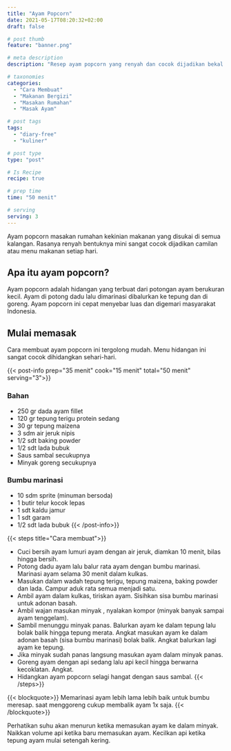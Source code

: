 ```yaml
---
title: "Ayam Popcorn"
date: 2021-05-17T08:20:32+02:00
draft: false

# post thumb
feature: "banner.png"

# meta description
description: "Resep ayam popcorn yang renyah dan cocok dijadikan bekal maupun camilan. Pelajari selengkapnya cara membuat ayam popcorn yang enak disini."

# taxonomies
categories:
  - "Cara Membuat"
  - "Makanan Bergizi"
  - "Masakan Rumahan"
  - "Masak Ayam"

# post tags
tags:
  - "diary-free"
  - "kuliner"

# post type
type: "post"

# Is Recipe
recipe: true

# prep time
time: "50 menit"

# serving
serving: 3
---
```

Ayam popcorn masakan rumahan kekinian makanan yang disukai di semua kalangan. Rasanya renyah bentuknya mini sangat cocok dijadikan camilan atau menu makanan setiap hari.

## Apa itu ayam popcorn?

Ayam popcorn adalah hidangan yang terbuat dari potongan ayam berukuran kecil. Ayam di potong dadu lalu dimarinasi dibalurkan ke tepung dan di goreng. Ayam popcorn ini cepat menyebar luas dan digemari masyarakat Indonesia.

## Mulai memasak

Cara membuat ayam popcorn ini tergolong mudah. Menu hidangan ini sangat cocok dihidangkan sehari-hari.

{{< post-info prep="35 menit" cook="15 menit" total="50 menit" serving="3">}}

### Bahan

-   250 gr dada ayam fillet
-   120 gr tepung terigu protein sedang
-   30 gr tepung maizena
-   3 sdm air jeruk nipis
-   1/2 sdt baking powder
-   1/2 sdt lada bubuk
-   Saus sambal secukupnya
-   Minyak goreng secukupnya

### Bumbu marinasi

-   10 sdm sprite (minuman bersoda)
-   1 butir telur kocok lepas
-   1 sdt kaldu jamur
-   1 sdt garam
-   1/2 sdt lada bubuk
{{< /post-info>}}

{{< steps title="Cara membuat">}}
-   Cuci bersih ayam lumuri ayam dengan air jeruk, diamkan 10 menit, bilas hingga bersih.
-   Potong dadu ayam lalu balur rata ayam dengan bumbu marinasi. Marinasi ayam selama 30 menit dalam kulkas.
-   Masukan dalam wadah tepung terigu, tepung maizena, baking powder dan lada. Campur aduk rata semua menjadi satu.
-   Ambil ayam dalam kulkas, tiriskan ayam. Sisihkan sisa bumbu marinasi untuk adonan basah.
-   Ambil wajan masukan minyak , nyalakan kompor (minyak banyak sampai ayam tenggelam).
-   Sambil menunggu minyak panas. Balurkan ayam ke dalam tepung lalu bolak balik hingga tepung merata. Angkat masukan ayam ke dalam adonan basah (sisa bumbu marinasi) bolak balik. Angkat balurkan lagi ayam ke tepung.
-   Jika minyak sudah panas langsung masukan ayam dalam minyak panas.
-   Goreng ayam dengan api sedang lalu api kecil hingga berwarna kecoklatan. Angkat.
-   Hidangkan ayam popcorn selagi hangat dengan saus sambal.
{{< /steps>}}

{{< blockquote>}}
Memarinasi ayam lebih lama lebih baik untuk bumbu meresap. saat menggoreng cukup membalik ayam 1x saja.
{{< /blockquote>}}

Perhatikan suhu akan menurun ketika memasukan ayam ke dalam minyak. Naikkan volume api ketika baru memasukan ayam. Kecilkan api ketika tepung ayam mulai setengah kering.